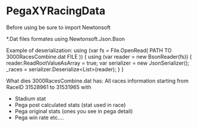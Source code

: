 # PegaXYRacingData

Before using be sure to import Newtonsoft

*.Dat files formates using Newtonsoft.Json.Bson

Example of deserialization:
        using (var fs = File.OpenRead( PATH TO 3000RacesCombine.dat FILE ))
        {
            using (var reader = new BsonReader(fs))
            {
                reader.ReadRootValueAsArray = true;
                var serializer = new JsonSerializer();
                _races = serializer.Deserialize<List<Race>>(reader);
            }
        }
  
What dies 3000RacesCombine.dat has:
All races information starting from RaceID 31528961 to 31531965 with 
  * Stadium stat
  * Pega post calculated stats (stat used in race)
  * Pega original stats (ones you see in pega detail)
  * Pega win rate
  etc....
